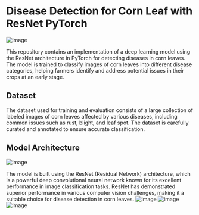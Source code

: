 Disease Detection for Corn Leaf with ResNet PyTorch
===================================================
![image](https://github.com/PurnaChandar26/Disease_detection_For_CORN_leaf_with_Resnet_Pytorch/assets/97793147/deeb0f58-9044-4429-907c-e91fd15108e0)

This repository contains an implementation of a deep learning model using the ResNet architecture in PyTorch for detecting diseases in corn leaves. The model is trained to classify images of corn leaves into different disease categories, helping farmers identify and address potential issues in their crops at an early stage.

Dataset
-------

The dataset used for training and evaluation consists of a large collection of labeled images of corn leaves affected by various diseases, including common issues such as rust, blight, and leaf spot. The dataset is carefully curated and annotated to ensure accurate classification.

Model Architecture
------------------
![image](https://github.com/PurnaChandar26/Disease_detection_For_CORN_leaf_with_Resnet_Pytorch/assets/97793147/42990713-f3b6-4fd1-abc5-e7d299e3e95d)

The model is built using the ResNet (Residual Network) architecture, which is a powerful deep convolutional neural network known for its excellent performance in image classification tasks. ResNet has demonstrated superior performance in various computer vision challenges, making it a suitable choice for disease detection in corn leaves.
![image](https://github.com/PurnaChandar26/Disease_detection_For_CORN_leaf_with_Resnet_Pytorch/assets/97793147/58dc1b28-3fdd-498a-b46c-331e02330e66)
![image](https://github.com/PurnaChandar26/Disease_detection_For_CORN_leaf_with_Resnet_Pytorch/assets/97793147/cf65b5d3-3b08-4bd4-95d7-fb9ec5e0e367)
![image](https://github.com/PurnaChandar26/Disease_detection_For_CORN_leaf_with_Resnet_Pytorch/assets/97793147/cbceb3b2-c76f-4024-8aa9-b3fe491ac2e8)
